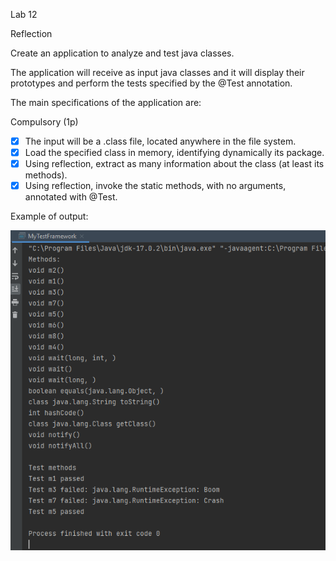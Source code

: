 Lab 12

Reflection

Create an application to analyze and test java classes.

The application will receive as input java classes and it will display their prototypes and perform the tests specified by the @Test annotation.

The main specifications of the application are:

Compulsory (1p)

- [x] The input will be a .class file, located anywhere in the file system.
- [x] Load the specified class in memory, identifying dynamically its package.
- [x] Using reflection, extract as many information about the class (at least its methods).
- [x] Using reflection, invoke the static methods, with no arguments, annotated with @Test.

Example of output:

![img.png](img.png)
